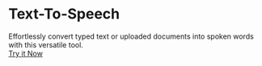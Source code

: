 # Text-To-Speech
 Effortlessly convert typed text or uploaded documents into spoken words with this versatile tool. <br/>
 <a href="https://text-tospeech.streamlit.app/">Try it Now</a>

